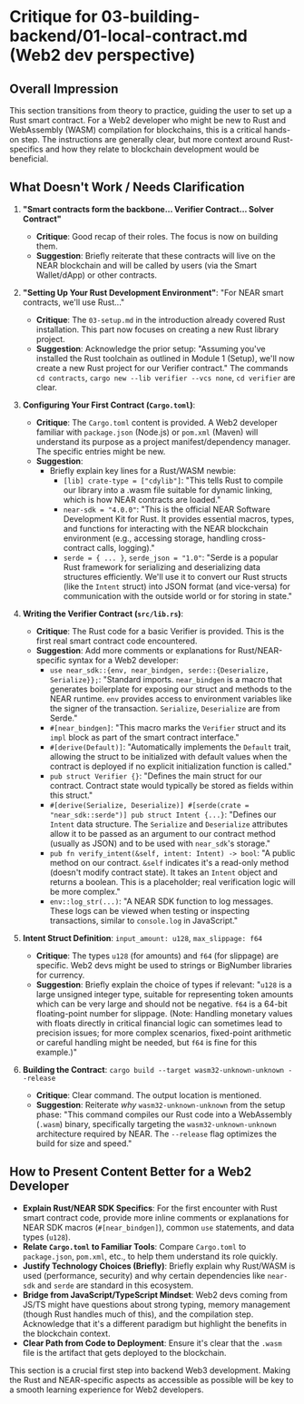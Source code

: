 # Critique for 03-building-backend/01-local-contract.md (Web2 dev perspective)

## Overall Impression

This section transitions from theory to practice, guiding the user to set up a Rust smart contract. For a Web2 developer who might be new to Rust and WebAssembly (WASM) compilation for blockchains, this is a critical hands-on step. The instructions are generally clear, but more context around Rust-specifics and how they relate to blockchain development would be beneficial.

## What Doesn't Work / Needs Clarification

1.  **"Smart contracts form the backbone... Verifier Contract... Solver Contract"**

    - **Critique**: Good recap of their roles. The focus is now on building them.
    - **Suggestion**: Briefly reiterate that these contracts will live on the NEAR blockchain and will be called by users (via the Smart Wallet/dApp) or other contracts.

2.  **"Setting Up Your Rust Development Environment"**: "For NEAR smart contracts, we'll use Rust..."

    - **Critique**: The `03-setup.md` in the introduction already covered Rust installation. This part now focuses on creating a new Rust library project.
    - **Suggestion**: Acknowledge the prior setup: "Assuming you've installed the Rust toolchain as outlined in Module 1 (Setup), we'll now create a new Rust project for our Verifier contract." The commands `cd contracts`, `cargo new --lib verifier --vcs none`, `cd verifier` are clear.

3.  **Configuring Your First Contract (`Cargo.toml`)**:

    - **Critique**: The `Cargo.toml` content is provided. A Web2 developer familiar with `package.json` (Node.js) or `pom.xml` (Maven) will understand its purpose as a project manifest/dependency manager. The specific entries might be new.
    - **Suggestion**:
      - Briefly explain key lines for a Rust/WASM newbie:
        - `[lib] crate-type = ["cdylib"]`: "This tells Rust to compile our library into a .wasm file suitable for dynamic linking, which is how NEAR contracts are loaded."
        - `near-sdk = "4.0.0"`: "This is the official NEAR Software Development Kit for Rust. It provides essential macros, types, and functions for interacting with the NEAR blockchain environment (e.g., accessing storage, handling cross-contract calls, logging)."
        - `serde = { ... }`, `serde_json = "1.0"`: "Serde is a popular Rust framework for serializing and deserializing data structures efficiently. We'll use it to convert our Rust structs (like the `Intent` struct) into JSON format (and vice-versa) for communication with the outside world or for storing in state."

4.  **Writing the Verifier Contract (`src/lib.rs`)**:

    - **Critique**: The Rust code for a basic Verifier is provided. This is the first real smart contract code encountered.
    - **Suggestion**: Add more comments or explanations for Rust/NEAR-specific syntax for a Web2 developer:
      - `use near_sdk::{env, near_bindgen, serde::{Deserialize, Serialize}};`: "Standard imports. `near_bindgen` is a macro that generates boilerplate for exposing our struct and methods to the NEAR runtime. `env` provides access to environment variables like the signer of the transaction. `Serialize`, `Deserialize` are from Serde."
      - `#[near_bindgen]`: "This macro marks the `Verifier` struct and its `impl` block as part of the smart contract interface."
      - `#[derive(Default)]`: "Automatically implements the `Default` trait, allowing the struct to be initialized with default values when the contract is deployed if no explicit initialization function is called."
      - `pub struct Verifier {}`: "Defines the main struct for our contract. Contract state would typically be stored as fields within this struct."
      - `#[derive(Serialize, Deserialize)] #[serde(crate = "near_sdk::serde")] pub struct Intent {...}`: "Defines our `Intent` data structure. The `Serialize` and `Deserialize` attributes allow it to be passed as an argument to our contract method (usually as JSON) and to be used with `near_sdk`'s storage."
      - `pub fn verify_intent(&self, intent: Intent) -> bool`: "A public method on our contract. `&self` indicates it's a read-only method (doesn't modify contract state). It takes an `Intent` object and returns a boolean. This is a placeholder; real verification logic will be more complex."
      - `env::log_str(...)`: "A NEAR SDK function to log messages. These logs can be viewed when testing or inspecting transactions, similar to `console.log` in JavaScript."

5.  **Intent Struct Definition**: `input_amount: u128`, `max_slippage: f64`

    - **Critique**: The types `u128` (for amounts) and `f64` (for slippage) are specific. Web2 devs might be used to strings or BigNumber libraries for currency.
    - **Suggestion**: Briefly explain the choice of types if relevant: "`u128` is a large unsigned integer type, suitable for representing token amounts which can be very large and should not be negative. `f64` is a 64-bit floating-point number for slippage. (Note: Handling monetary values with floats directly in critical financial logic can sometimes lead to precision issues; for more complex scenarios, fixed-point arithmetic or careful handling might be needed, but `f64` is fine for this example.)"

6.  **Building the Contract**: `cargo build --target wasm32-unknown-unknown --release`
    - **Critique**: Clear command. The output location is mentioned.
    - **Suggestion**: Reiterate _why_ `wasm32-unknown-unknown` from the setup phase: "This command compiles our Rust code into a WebAssembly (`.wasm`) binary, specifically targeting the `wasm32-unknown-unknown` architecture required by NEAR. The `--release` flag optimizes the build for size and speed."

## How to Present Content Better for a Web2 Developer

- **Explain Rust/NEAR SDK Specifics**: For the first encounter with Rust smart contract code, provide more inline comments or explanations for NEAR SDK macros (`#[near_bindgen]`), common `use` statements, and data types (`u128`).
- **Relate `Cargo.toml` to Familiar Tools**: Compare `Cargo.toml` to `package.json`, `pom.xml`, etc., to help them understand its role quickly.
- **Justify Technology Choices (Briefly)**: Briefly explain why Rust/WASM is used (performance, security) and why certain dependencies like `near-sdk` and `serde` are standard in this ecosystem.
- **Bridge from JavaScript/TypeScript Mindset**: Web2 devs coming from JS/TS might have questions about strong typing, memory management (though Rust handles much of this), and the compilation step. Acknowledge that it's a different paradigm but highlight the benefits in the blockchain context.
- **Clear Path from Code to Deployment**: Ensure it's clear that the `.wasm` file is the artifact that gets deployed to the blockchain.

This section is a crucial first step into backend Web3 development. Making the Rust and NEAR-specific aspects as accessible as possible will be key to a smooth learning experience for Web2 developers.
